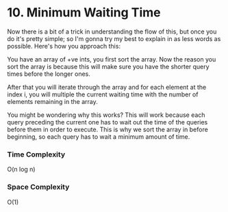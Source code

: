 # 10. Minimum Waiting Time

Now there is a bit of a trick in understanding the flow of this, but once you do it's
pretty simple; so I'm gonna try my best to explain in as less words as possible.
Here's how you approach this:

You have an array of +ve ints, you first sort the array. Now the reason you sort the
array is because this will make sure you have the shorter query times before the
longer ones.

After that you will iterate through the array and for each element at the index i,
you will multiple the current waiting time with the number of elements remaining in
the array.

You might be wondering why this works? This will work because each query preceding
the current one has to wait out the time of the queries before them in order to
execute. This is why we sort the array in before beginning, so each query has to
wait a minimum amount of time.

### Time Complexity

O(n log n)

### Space Complexity

O(1)

